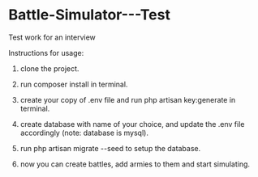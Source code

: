 # Battle-Simulator---Test
Test work for an interview

Instructions for usage:

1. clone the project.

2. run composer install in terminal.

3. create your copy of .env file and run php artisan key:generate in terminal.

4. create database with name of your choice, and update the .env file accordingly (note: database is mysql).

5. run php artisan migrate --seed to setup the database.

6. now you can create battles, add armies to them and start simulating.

